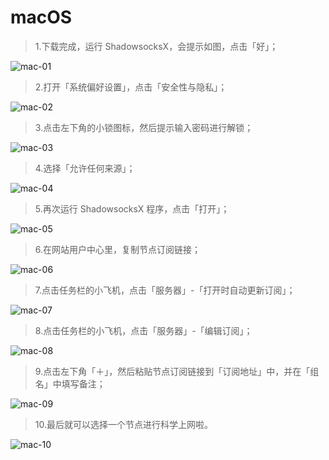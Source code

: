 # macOS

> 1.下载完成，运行 ShadowsocksX，会提示如图，点击「好」；

![mac-01](/images/mac/mac-01.png)

> 2.打开「系统偏好设置」，点击「安全性与隐私」；

![mac-02](/images/mac/mac-02.png)

> 3.点击左下角的小锁图标，然后提示输入密码进行解锁；

![mac-03](/images/mac/mac-03.png)

> 4.选择「允许任何来源」；

![mac-04](/images/mac/mac-04.png)

> 5.再次运行 ShadowsocksX 程序，点击「打开」；

![mac-05](/images/mac/mac-05.png)

> 6.在网站用户中心里，复制节点订阅链接；

![mac-06](/images/mac/mac-06.png)

> 7.点击任务栏的小飞机，点击「服务器」-「打开时自动更新订阅」；

![mac-07](/images/mac/mac-07.png)

> 8.点击任务栏的小飞机，点击「服务器」-「编辑订阅」；

![mac-08](/images/mac/mac-08.png)

> 9.点击左下角「＋」，然后粘贴节点订阅链接到「订阅地址」中，并在「组名」中填写备注；

![mac-09](/images/mac/mac-09.png)

> 10.最后就可以选择一个节点进行科学上网啦。

![mac-10](/images/mac/mac-10.png)